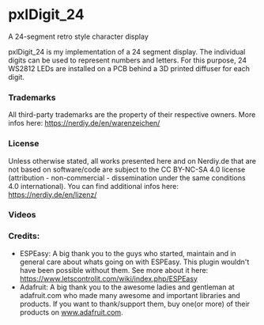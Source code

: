 # pxlDigit_24
 A 24-segment retro style character display

pxlDigit_24 is my implementation of a 24 segment display.
The individual digits can be used to represent numbers and letters. For this purpose, 24 WS2812 LEDs are installed on a PCB behind a 3D printed diffuser for each digit.

### Trademarks
All third-party trademarks are the property of their respective owners. More infos here: https://nerdiy.de/en/warenzeichen/

### License
Unless otherwise stated, all works presented here and on Nerdiy.de that are not based on software/code are subject to the CC BY-NC-SA 4.0 license (attribution - non-commercial - dissemination under the same conditions 4.0 international).
You can find additional infos here: https://nerdiy.de/en/lizenz/

### Videos

### Credits:
 - ESPEasy:  A big thank you to the guys who started, maintain and in general care about whats going on with ESPEasy. This plugin wouldn't have been possible without them.
   See more about it here: https://www.letscontrolit.com/wiki/index.php/ESPEasy
 - Adafruit: A big thank you to the awesome ladies and gentleman at adafruit.com who made many awesome and important libraries and products.
   If you want to thank/support them, buy one(or more) of their products on www.adafruit.com.